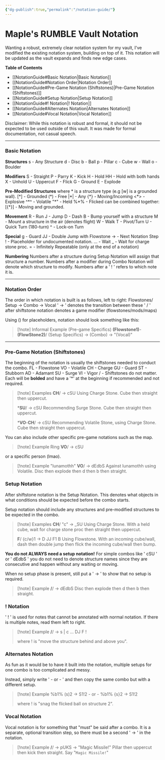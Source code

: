 ```yaml
---
{"dg-publish":true,"permalink":"/notation-guide/"}
---
```


# Maple's RUMBLE Vault Notation
Wanting a robust, extremely clear notation system for my vault, I've modified the existing notation system, building on top of it.
This notation will be updated as the vault expands and finds new edge cases.

**Table of Contents**
- [[NotationGuide#Basic Notation\|Basic Notation]]
- [[NotationGuide#Notation Order\|Notation Order]]
- [[NotationGuide#Pre-Game Notation (Shiftstones)\|Pre-Game Notation (Shiftstones)]]
- [[NotationGuide#Setup Notation\|Setup Notation]]
- [[NotationGuide#! Notation\|! Notation]]
- [[NotationGuide#Alternates Notation\|Alternates Notation]]
- [[NotationGuide#Vocal Notation\|Vocal Notation]]


Disclaimer: While this notation is robust and formal, it should not be expected to be used outside of this vault. It was made for formal documentation, not casual speech.
***
### Basic Notation

**Structures**
s - Any Structure
d - Disc
b - Ball
p - Pillar
c - Cube
w - Wall
o - Boulder

**Modifiers**
S - Straight
P - Parry
K - Kick
H - Hold
HH - Hold with both hands
X - Unhold
U - Uppercut
F - Flick
G - Ground
E - Explode

**Pre-Modified Structures**
where \* is a structure type (e.g \[w\] is a grounded wall).
\[\*\] - Grounded
(\*) - Free
|\*| - Any
{\*} - Moving/Incoming
<\*> - Explosive
^\*^ - Volatile
"\*" - Held
\%\*\% - Flicked
can be combined together:
\[{\*}\] - Moving and grounded.

**Movement**
R - Run
J - Jump
D - Dash
B - Bump yourself with a structure
M - Mount a structure in the air (denotes flight)
W - Walk
T - Pivot/Turn
U - Quick Turn (180-turn)
^ - Lock-on Turn

**Special**
g - Guard
JJ - Double Jump with Flowstone
-> - Next Notation Step
! - Placeholder for undocumented notation.
... - Wait
_ - Wait for charge stone proc.
= - Infinitely Repeatable (only at the end of a notation)

**Numbering**
Numbers after a structure during Setup Notation will assign that structure a number.
Numbers after a modifier during Combo Notation will denote which structure to modify.
Numbers after a ' ! ' refers to which note it is.

***
### Notation Order
The order in which notation is built is as follows, left to right:
Flowstones/ Setup -> Combo -> Vocal
' -> ' denotes the transition between these
' / ' after shiftstone notation denotes a game modifier (flowstones/mods/maps)

Using () for placeholders, notation should look something like this:
> [!note] Informal Example
> (Pre-game Specifics) **(Flowstone1)**-**(FlowStone2)**/ (Setup Specifics) -> (Combo) -> "(Vocal)"
***
### Pre-Game Notation (Shiftstones)

The beginning of the notation is usually the shiftstones needed to conduct the combo.
FL - Flowstone
VO - Volatile
CH - Charge
GU - Guard
ST - Stubborn
AD - Adamant
SU - Surge
VI - Vigor
/ - Shiftstones do not matter.
Each will be **bolded** and have a '\*' at the beginning if recommended and not required.
> [!note] Examples
> **CH**/ -> cSU
> Using Charge Stone. Cube then straight then uppercut.
> 
> \***SU**/ -> cSU
> Recommending Surge Stone. Cube then straight then uppercut.
> 
> \***VO**-**CH**/ -> cSU
> Recommending Volatile Stone, using Charge Stone. Cube then straight then uppercut.

You can also include other specific pre-game notations such as the map.
> [!note] Example
> Ring **VO**/ -> cSU

or a specific person (lmao).
> [!note] Example
> "lunamothh" **VO**/ -> dEdbS
> Against lunamothh using Volatile. Disc then explode then d then b then straight.

### Setup Notation

After shiftstone notation is the Setup Notation. This denotes what objects in what conditions should be expected before the combo starts.

Setup notation should include any structures and pre-modified structures to be expected in the combo.

> [!note] Examples
> **CH**/ "c" -> \_SU
> Using Charge Stone. With a held cube, wait for charge stone proc then straight then uppercut.
>
> **F**/ {c/w}1 -> D JJ F1 B
> Using Flowstone. With an incoming cube/wall, dash then double jump then flick the incoming cube/wall then bump.


**You do not ALWAYS need a setup notation!**
For simple combos like ' cSU ' or ' dEdbS ' you do not need to denote structure names since they are consecutive and happen without any waiting or moving.

When no setup phase is present, still put a ' -> ' to show that no setup is required.

> [!note] Example
> **/**/ -> dEdbS
> Disc then explode then d then b then straight.


### ! Notation
' ! ' is used for notes that cannot be annotated with normal notation.
If there is multiple notes, read them left to right.
> [!note] Example
> **/**/  -> s | c ... DJ F !
> 
> where ! is "move the structure behind and above you".
 

### Alternates Notation
As fun as it would be to have it built into the notation, multiple setups for one combo is too complicated and messy.

Instead, simply write  ' - or - ' and then copy the same combo but with a different setup.
> [!note] Example
> %b1% (s)2 -> S1!2
> \- or -
> %b1% {s}2 -> S1!2
> 
> where ! is "snag the flicked ball on structure 2".


### Vocal Notation
Vocal notation is for something that "must" be said after a combo.
It is a separate, optional transition step, so there must be a second ' -> ' in the notation.
> [!note] Example
> **/**/ -> pUKS -> "Magic Missile!"
> Pillar then uppercut then kick then straight. Say "`Magic Missile!`"
